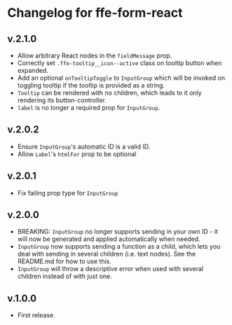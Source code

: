 # Changelog for ffe-form-react

## v.2.1.0
* Allow arbitrary React nodes in the `fieldMessage` prop.
* Correctly set `.ffe-tooltip__icon--active` class on tooltip button when expanded.
* Add an optional `onTooltipToggle` to `InputGroup` which will be invoked on toggling tooltip if the tooltip is
provided as a string.
* `Tooltip` can be rendered with no children, which leads to it only rendering its button-controller.
* `label` is no longer a required prop for `InputGroup`.

## v.2.0.2
* Ensure `InputGroup`'s automatic ID is a valid ID.
* Allow `Label`'s `htmlFor` prop to be optional

## v.2.0.1
* Fix failing prop type for `InputGroup`

## v.2.0.0
* BREAKING: `InputGroup` no longer supports sending in your own ID - it will now be generated
and applied automatically when needed.
* `InputGroup` now supports sending a function as a child, which lets you deal with sending in
several children (i.e. text nodes). See the README.md for how to use this.
* `InputGroup` will throw a descriptive error when used with several children instead of
with just one.


## v.1.0.0
* First release.
